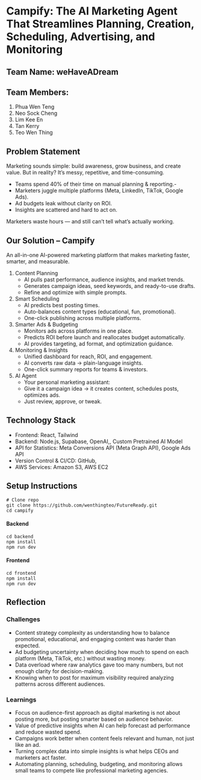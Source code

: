 # Campify: The AI Marketing Agent That Streamlines Planning, Creation, Scheduling, Advertising, and Monitoring

## Team Name: weHaveADream

## Team Members:
1. Phua Wen Teng
2. Neo Sock Cheng
3. Lim Kee En
4. Tan Kerry
5. Teo Wen Thing

## Problem Statement
Marketing sounds simple: build awareness, grow business, and create value.
But in reality? It’s messy, repetitive, and time-consuming.
- Teams spend 40% of their time on manual planning & reporting.-
- Marketers juggle multiple platforms (Meta, LinkedIn, TikTok, Google Ads).
- Ad budgets leak without clarity on ROI.
- Insights are scattered and hard to act on.

Marketers waste hours — and still can’t tell what’s actually working.

## Our Solution – Campify
An all-in-one AI-powered marketing platform that makes marketing faster, smarter, and measurable.
1. Content Planning
   - AI pulls past performance, audience insights, and market trends.
   - Generates campaign ideas, seed keywords, and ready-to-use drafts.
   - Refine and optimize with simple prompts.
2. Smart Scheduling
   - AI predicts best posting times.
   - Auto-balances content types (educational, fun, promotional).
   - One-click publishing across multiple platforms.
3. Smarter Ads & Budgeting
   - Monitors ads across platforms in one place.
   - Predicts ROI before launch and reallocates budget automatically.
   - AI provides targeting, ad format, and optimization guidance.
4. Monitoring & Insights
   - Unified dashboard for reach, ROI, and engagement.
   - AI converts raw data → plain-language insights.
   - One-click summary reports for teams & investors.
5. AI Agent
   - Your personal marketing assistant:
   - Give it a campaign idea → it creates content, schedules posts, optimizes ads.
   - Just review, approve, or tweak.

## Technology Stack
- Frontend: React, Tailwind
- Backend: Node.js, Supabase, OpenAI,, Custom Pretrained AI Model
- API for Statistics: Meta Conversions API (Meta Graph API), Google Ads API
- Version Control & CI/CD: GitHub,
- AWS Services: Amazon S3, AWS EC2

## Setup Instructions
```
# Clone repo
git clone https://github.com/wenthingteo/FutureReady.git
cd campify
```

#### Backend
```
cd backend
npm install
npm run dev
```

#### Frontend
```
cd frontend
npm install
npm run dev
```

## Reflection
### Challenges
- Content strategy complexity as understanding how to balance promotional, educational, and engaging content was harder than expected.
- Ad budgeting uncertainty when deciding how much to spend on each platform (Meta, TikTok, etc.) without wasting money.
- Data overload where raw analytics gave too many numbers, but not enough clarity for decision-making.
- Knowing when to post for maximum visibility required analyzing patterns across different audiences.

### Learnings
- Focus on audience-first approach as digital marketing is not about posting more, but posting smarter based on audience behavior.
- Value of predictive insights when AI can help forecast ad performance and reduce wasted spend.
- Campaigns work better when content feels relevant and human, not just like an ad.
- Turning complex data into simple insights is what helps CEOs and marketers act faster.
- Automating planning, scheduling, budgeting, and monitoring allows small teams to compete like professional marketing agencies.
